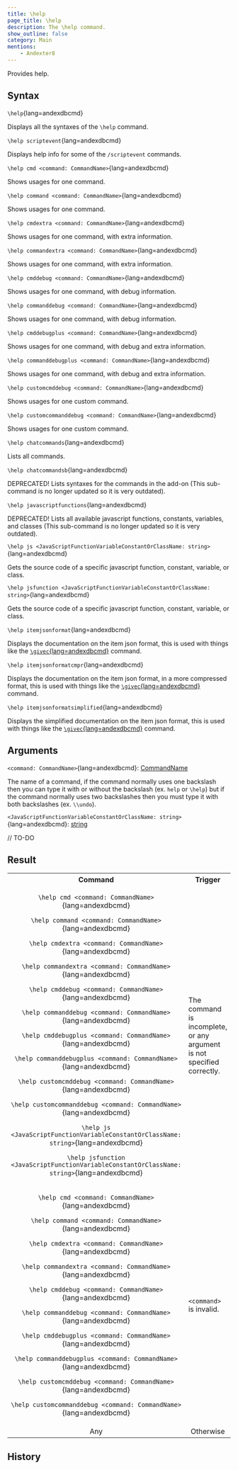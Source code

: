 ```yaml
---
title: \help
page_title: \help
description: The \help command.
show_outline: false
category: Main
mentions:
    - Andexter8
---
```


Provides help.

<CommandDetailsTable
    name="\help"
    :categories="[
        'misc'
    ]"
    :requiredTags="[]"
    ultraSecurityModeSecurityLevel="everyone"
    version="33.5.2"
    :undoSupported="-1"
    :functional="true"
    :deprecated="false"
/>

## Syntax

`\help`{lang=andexdbcmd}

<indent>Displays all the syntaxes of the `\help` command.</indent>

`\help scriptevent`{lang=andexdbcmd}

<indent>Displays help info for some of the `/scriptevent` commands.</indent>

`\help cmd <command: CommandName>`{lang=andexdbcmd}

<indent>Shows usages for one command.</indent>

`\help command <command: CommandName>`{lang=andexdbcmd}

<indent>Shows usages for one command.</indent>

`\help cmdextra <command: CommandName>`{lang=andexdbcmd}

<indent>Shows usages for one command, with extra information.</indent>

`\help commandextra <command: CommandName>`{lang=andexdbcmd}

<indent>Shows usages for one command, with extra information.</indent>

`\help cmddebug <command: CommandName>`{lang=andexdbcmd}

<indent>Shows usages for one command, with debug information.</indent>

`\help commanddebug <command: CommandName>`{lang=andexdbcmd}

<indent>Shows usages for one command, with debug information.</indent>

`\help cmddebugplus <command: CommandName>`{lang=andexdbcmd}

<indent>Shows usages for one command, with debug and extra information.</indent>

`\help commanddebugplus <command: CommandName>`{lang=andexdbcmd}

<indent>Shows usages for one command, with debug and extra information.</indent>

`\help customcmddebug <command: CommandName>`{lang=andexdbcmd}

<indent>Shows usages for one custom command.</indent>

`\help customcommanddebug <command: CommandName>`{lang=andexdbcmd}

<indent>Shows usages for one custom command.</indent>

`\help chatcommands`{lang=andexdbcmd}

<indent>Lists all commands.</indent>

`\help chatcommandsb`{lang=andexdbcmd}

<indent>
    DEPRECATED! Lists syntaxes for the commands in the add-on (This sub-command is no longer updated
    so it is very outdated).
</indent>

`\help javascriptfunctions`{lang=andexdbcmd}

<indent>
    DEPRECATED! Lists all available javascript functions, constants, variables, and classes (This
    sub-command is no longer updated so it is very outdated).
</indent>

`\help js <JavaScriptFunctionVariableConstantOrClassName: string>`{lang=andexdbcmd}

<indent>
    Gets the source code of a specific javascript function, constant, variable, or class.
</indent>

`\help jsfunction <JavaScriptFunctionVariableConstantOrClassName: string>`{lang=andexdbcmd}

<indent>
    Gets the source code of a specific javascript function, constant, variable, or class.
</indent>

`\help itemjsonformat`{lang=andexdbcmd}

<indent>

Displays the documentation on the item json format, this is used with things like the [`\givec`{lang=andexdbcmd}](./-givec) command.

</indent>

`\help itemjsonformatcmpr`{lang=andexdbcmd}

<indent>

Displays the documentation on the item json format, in a more compressed format, this is used with things like the [`\givec`{lang=andexdbcmd}](./-givec) command.

</indent>

`\help itemjsonformatsimplified`{lang=andexdbcmd}

<indent>

Displays the simplified documentation on the item json format, this is used with things like the [`\givec`{lang=andexdbcmd}](./-givec) command.

</indent>

## Arguments

`<command: CommandName>`{lang=andexdbcmd}: [CommandName](../commands/parameter-types#CommandName)

<indent>

The name of a command, if the command normally uses one backslash then you can type it with or without the backslash (ex. `help` or `\help`) but if the command normally uses two backslashes then you must type it with both backslashes (ex. `\\undo`).

</indent>

`<JavaScriptFunctionVariableConstantOrClassName: string>`{lang=andexdbcmd}: [string](../commands/parameter-types#string)

<indent>

// TO-DO

</indent>

## Result

<table class="wikitable" data-description="command results">
    <tbody>
        <tr>
            <th>Command</th>
            <th>Trigger</th>
            <th>Result</th>
        </tr>
        <tr>
            <td align="center" rowspan="1">

`\help cmd <command: CommandName>`{lang=andexdbcmd}

`\help command <command: CommandName>`{lang=andexdbcmd}

`\help cmdextra <command: CommandName>`{lang=andexdbcmd}

`\help commandextra <command: CommandName>`{lang=andexdbcmd}

`\help cmddebug <command: CommandName>`{lang=andexdbcmd}

`\help commanddebug <command: CommandName>`{lang=andexdbcmd}

`\help cmddebugplus <command: CommandName>`{lang=andexdbcmd}

`\help commanddebugplus <command: CommandName>`{lang=andexdbcmd}

`\help customcmddebug <command: CommandName>`{lang=andexdbcmd}

`\help customcommanddebug <command: CommandName>`{lang=andexdbcmd}

`\help js <JavaScriptFunctionVariableConstantOrClassName: string>`{lang=andexdbcmd}

`\help jsfunction <JavaScriptFunctionVariableConstantOrClassName: string>`{lang=andexdbcmd}

</td>
            <td>
                The command is incomplete, or any argument is not specified correctly.
            </td>
            <td align="center" rowspan="1" class="tc-unknown"> Unparseable</td>
        </tr>
        <tr>
            <td align="center" rowspan="1">

`\help cmd <command: CommandName>`{lang=andexdbcmd}

`\help command <command: CommandName>`{lang=andexdbcmd}

`\help cmdextra <command: CommandName>`{lang=andexdbcmd}

`\help commandextra <command: CommandName>`{lang=andexdbcmd}

`\help cmddebug <command: CommandName>`{lang=andexdbcmd}

`\help commanddebug <command: CommandName>`{lang=andexdbcmd}

`\help cmddebugplus <command: CommandName>`{lang=andexdbcmd}

`\help commanddebugplus <command: CommandName>`{lang=andexdbcmd}

`\help customcmddebug <command: CommandName>`{lang=andexdbcmd}

`\help customcommanddebug <command: CommandName>`{lang=andexdbcmd}

</td>
            <td>
                <code>&lt;command&gt;</code> is invalid.
            </td>
            <td align="center" rowspan="1" class="tc-no"> Failed</td>
        </tr>
        <tr>
            <td align="center" rowspan="1">Any</td><td align="center" class="tc-yes">Otherwise</td>
            <td align="center" class="tc-yes" colspan="2">Successful</td>
        </tr>
    </tbody>

</table>

## History

<template-EmptySection />

<template-EmptySection />
